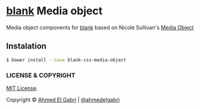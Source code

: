 # [blank](https://github.com/ahmedelgabri/blank) Media object

Media object components for [blank](https://github.com/ahmedelgabri/blank) based on Nicole Sullivan's [Media Object](http://www.stubbornella.org/content/2010/06/25/the-media-object-saves-hundreds-of-lines-of-code/)

## Instalation

```sh
$ bower install --save blank-css-media-object
```


### LICENSE & COPYRIGHT
[MIT License](http://opensource.org/licenses/MIT).

Copyright © [Ahmed El Gabri](http://gabri.me) | [@ahmedelgabri](http://twitter.comahmedelgabri)
